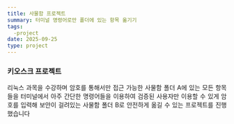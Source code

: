 ```yaml
---
title: 사물함 프로젝트
summary: 터미널 명령어로만 폴더에 있는 항목 옮기기
tags:
  -project
date: 2025-09-25
type: project
---
```


### 키오스크 프로젝트


<div style="text-align: justify;">
리눅스 과목을 수강하며
암호를 통해서만 접근 가능한 사물함 폴더 A에 있는 모든 항목들을 터미널에서
아주 간단한 명령어들을 이용하여 검증된 사용자만 이용할 수 있게 암호를 입력해
보안이 걸려있는 사물함 폴더 B로 안전하게 옮길 수 있는 프로젝트를 진행했습니다
</div>
